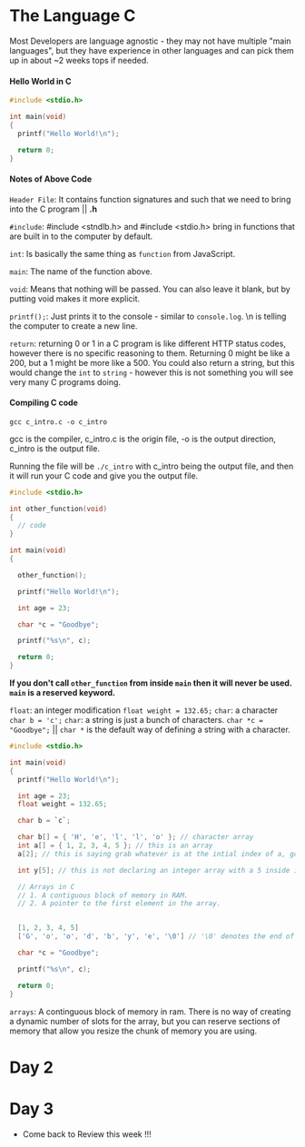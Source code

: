 # The Language C

Most Developers are language agnostic - they may not have multiple "main languages", but they have experience in other languages and can pick them up in about ~2 weeks tops if needed.

#### Hello World in C

```C
#include <stdio.h>

int main(void)
{
  printf("Hello World!\n");

  return 0;
}
```

#### Notes of Above Code

`Header File`: It contains function signatures and such that we need to bring into the C program || **.h**

`#include`: #include <stndlb.h> and #include <stdio.h> bring in functions that are built in to the computer by default.

`int`: Is basically the same thing as `function` from JavaScript.

`main`: The name of the function above.

`void`: Means that nothing will be passed. You can also leave it blank, but by putting void makes it more explicit.

`printf();`: Just prints it to the console - similar to `console.log`. \n is telling the computer to create a new line.

`return`: returning 0 or 1 in a C program is like different HTTP status codes, however there is no specific reasoning to them. Returning 0 might be like a 200, but a 1 might be more like a 500. You could also return a string, but this would change the `int` to `string` - however this is not something you will see very many C programs doing.

#### Compiling C code

```
gcc c_intro.c -o c_intro
```

gcc is the compiler, c_intro.c is the origin file, -o is the output direction, c_intro is the output file.

Running the file will be `./c_intro` with c_intro being the output file, and then it will run your C code and give you the output file.

```C
#include <stdio.h>

int other_function(void)
{
  // code
}

int main(void)
{

  other_function();

  printf("Hello World!\n");

  int age = 23;

  char *c = "Goodbye";

  printf("%s\n", c);

  return 0;
}
```

**If you don't call `other_function` from inside `main` then it will never be used. `main` is a reserved keyword.**

`float`: an integer modification `float weight = 132.65;`
`char`: a character `char b = 'c';`
`char`: a string is just a bunch of characters. `char *c = "Goodbye";` || `char *` is the default way of defining a string with a character.

```C
#include <stdio.h>

int main(void)
{
  printf("Hello World!\n");

  int age = 23;
  float weight = 132.65;

  char b = `c`;

  char b[] = { 'H', 'e', 'l', 'l', 'o' }; // character array
  int a[] = { 1, 2, 3, 4, 5 }; // this is an array
  a[2]; // this is saying grab whatever is at the intial index of a, go two spaces after it then grab me that. So it would give you back 3 from the above array.

  int y[5]; // this is not declaring an integer array with a 5 inside it, this is declaring an integer array with space for 5 integers.

  // Arrays in C
  // 1. A contiguous block of memory in RAM.
  // 2. A pointer to the first element in the array.


  [1, 2, 3, 4, 5]
  ['G', 'o', 'o', 'd', 'b', 'y', 'e', '\0'] // '\0' denotes the end of a string in C - this is a `null character`

  char *c = "Goodbye";

  printf("%s\n", c);

  return 0;
}
```

`arrays`: A continguous block of memory in ram. There is no way of creating a dynamic number of slots for the array, but you can reserve sections of memory that allow you resize the chunk of memory you are using.

# Day 2

# Day 3

* Come back to Review this week !!!
